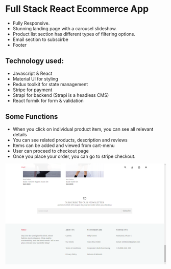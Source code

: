 # Full Stack React Ecommerce App

- Fully Responsive.
- Stunning landing page with a carousel slideshow.
- Product list section has different types of filtering options.
- Email section to subscirbe
- Footer
## Technology used:
- Javascript & React
- Material UI for styling
- Redux toolkit for state management
- Stripe for payment
- Strapi for backend (Strapi is a headless CMS)
- React formik for form & validation

## Some Functions
- When you click on individual product item, you can see all relevant details
- You can see related products, description and reviews
- Items can be added and viewed from cart-menu
- User can proceed to checkout page
- Once you place your order, you can go to stripe checkout.

![Preview 1](./Preview3.png)

